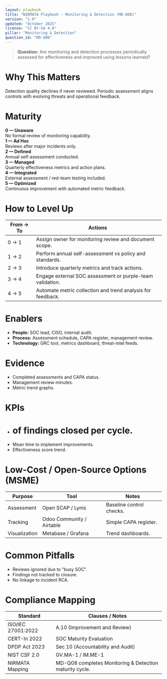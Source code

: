 ```yaml
---
layout: playbook
title: "NIRMATA Playbook — Monitoring & Detection (MD-Q08)"
version: "1.0"
updated: "October 2025"
license: "CC BY-SA 4.0"
pillar: "Monitoring & Detection"
question_id: "MD-Q08"
---
```


> **Question:** Are monitoring and detection processes periodically assessed for effectiveness and improved using lessons learned?

# Why This Matters
Detection quality declines if never reviewed. Periodic assessment aligns controls with evolving threats and operational feedback.

# Maturity
<div class="levels-grid">
  <div class="level level-0"><strong>0 — Unaware</strong><br>No formal review of monitoring capability. </div>
  <div class="level level-1"><strong>1 — Ad Hoc</strong><br>Reviews after major incidents only. </div>
  <div class="level level-2"><strong>2 — Defined</strong><br>Annual self-assessment conducted. </div>
  <div class="level level-3"><strong>3 — Managed</strong><br>Quarterly effectiveness metrics and action plans. </div>
  <div class="level level-4"><strong>4 — Integrated</strong><br>External assessment / red-team testing included. </div>
  <div class="level level-5"><strong>5 — Optimized</strong><br>Continuous improvement with automated metric feedback. </div>
</div>

# How to Level Up

| From → To | Actions |
|---|---|
|0 → 1|Assign owner for monitoring review and document scope.|
|1 → 2|Perform annual self-assessment vs policy and standards.|
|2 → 3|Introduce quarterly metrics and track actions.|
|3 → 4|Engage external SOC assessment or purple-team validation.|
|4 → 5|Automate metric collection and trend analysis for feedback. |

# Enablers
- **People:** SOC lead, CISO, internal audit.  
- **Process:** Assessment schedule, CAPA register, management review.  
- **Technology:** GRC tool, metrics dashboard, threat-intel feeds.

# Evidence
- Completed assessments and CAPA status.  
- Management review minutes.  
- Metric trend graphs.

# KPIs
- # of findings closed per cycle.  
- Mean time to implement improvements.  
- Effectiveness score trend.

# Low-Cost / Open-Source Options (MSME)

| Purpose | Tool | Notes |
|---|---|---|
|Assessment|Open SCAP / Lynis|Baseline control checks.|
|Tracking|Odoo Community / Airtable|Simple CAPA register.|
|Visualization|Metabase / Grafana|Trend dashboards. |

# Common Pitfalls
- Reviews ignored due to “busy SOC”.  
- Findings not tracked to closure.  
- No linkage to incident RCA.

# Compliance Mapping

| Standard | Clauses / Notes |
|---|---|
|ISO/IEC 27001:2022|A.10 (Improvement and Review)|
|CERT-In 2022|SOC Maturity Evaluation|
|DPDP Act 2023|Sec 10 (Accountability and Audit)|
|NIST CSF 2.0|GV.MA-1 / IM.ME-1|
|NIRMATA Mapping|MD-Q08 completes Monitoring & Detection maturity cycle.|

